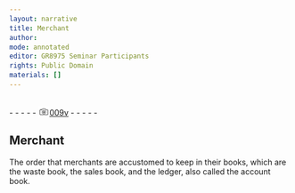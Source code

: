 ```yaml
---
layout: narrative
title: Merchant
author:
mode: annotated
editor: GR8975 Seminar Participants
rights: Public Domain
materials: []
---
```


 <br/>- - - - - <a href="http://gallica.bnf.fr/ark:/12148/btv1b10500001g/f24.image"><img src="../assets/photo-icon.png" alt="folio image: " style="display:inline-block; margin-bottom:-3px;"/>009v</a> - - - - - <br/> 
##  Merchant 

 
   The order that merchants are accustomed to keep in their books, which are the waste book, the sales book, and the ledger, also called the account book. 
 